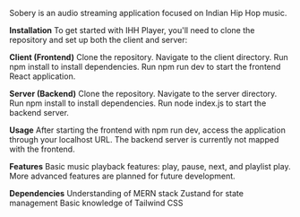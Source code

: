 Sobery is an audio streaming application focused on Indian Hip Hop music.

**Installation**
To get started with IHH Player, you'll need to clone the repository and set up both the client and server:

**Client (Frontend)**
Clone the repository.
Navigate to the client directory.
Run npm install to install dependencies.
Run npm run dev to start the frontend React application.


**Server (Backend)**
Clone the repository.
Navigate to the server directory.
Run npm install to install dependencies.
Run node index.js to start the backend server.


**Usage**
After starting the frontend with npm run dev, access the application through your localhost URL. The backend server is currently not mapped with the frontend.


**Features**
Basic music playback features: play, pause, next, and playlist play.
More advanced features are planned for future development.


**Dependencies**
Understanding of MERN stack
Zustand for state management
Basic knowledge of Tailwind CSS
